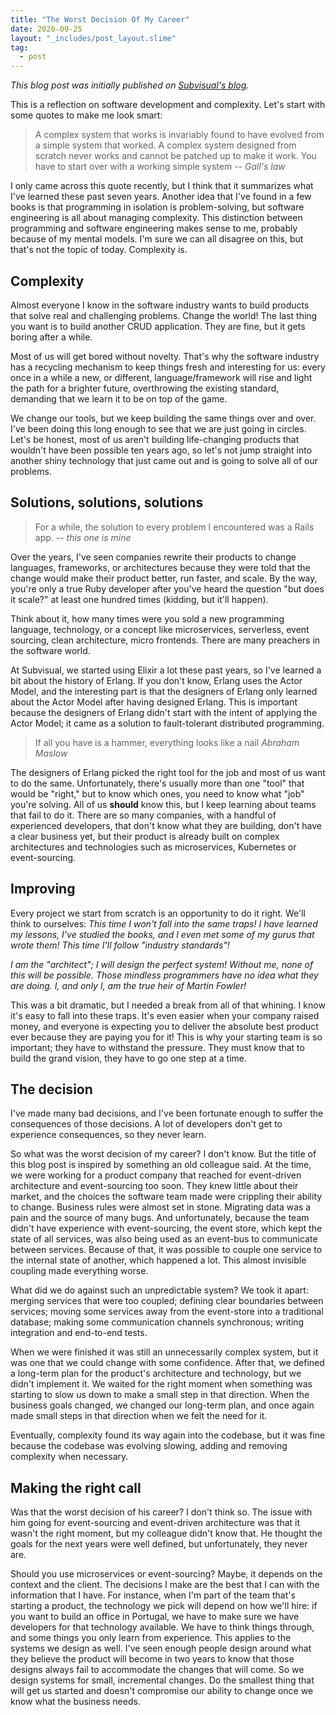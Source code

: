 ```yaml
---
title: "The Worst Decision Of My Career"
date: 2020-09-25
layout: "_includes/post_layout.slime"
tag:
  - post
---
```


_This blog post was initially published on [Subvisual's blog](https://subvisual.com/blog/posts/the-worst-decision-of-my-career/)._

This is a reflection on software development and complexity. Let's start with
some quotes to make me look smart:

> A complex system that works is invariably found to have evolved from a simple
> system that worked. A complex system designed from scratch never works and
> cannot be patched up to make it work. You have to start over with a working
> simple system -- _Gall's law_

I only came across this quote recently, but I think that it summarizes what
I've learned these past seven years. Another idea that I've found in a few books
is that programming in isolation is problem-solving, but software engineering
is all about managing complexity. This distinction between programming and
software engineering makes sense to me, probably because of my mental models.
I'm sure we can all disagree on this, but that's not the topic of today.
Complexity is.

## Complexity

Almost everyone I know in the software industry wants to build products that
solve real and challenging problems. Change the world! The last thing you want
is to build another CRUD application. They are fine, but it gets boring after
a while.

Most of us will get bored without novelty. That's why the software industry has
a recycling mechanism to keep things fresh and interesting for us: every once
in a while a new, or different, language/framework will rise and light the path
for a brighter future, overthrowing the existing standard, demanding that we
learn it to be on top of the game.

We change our tools, but we keep building the same things over and over. I've
been doing this long enough to see that we are just going in circles. Let's be
honest, most of us aren't building life-changing products that wouldn't have
been possible ten years ago, so let's not jump straight into another shiny
technology that just came out and is going to solve all of our problems.

## Solutions, solutions, solutions

> For a while, the solution to every problem I encountered was a Rails app. --
> _this one is mine_

Over the years, I've seen companies rewrite their products to change languages,
frameworks, or architectures because they were told that the change would make
their product better, run faster, and scale. By the way, you're only a true
Ruby developer after you've heard the question "but does it scale?" at least
one hundred times (kidding, but it'll happen).

Think about it, how many times were you sold a new programming language,
technology, or a concept like microservices, serverless, event sourcing, clean
architecture, micro frontends. There are many preachers in the software world.

At Subvisual, we started using Elixir a lot these past years, so I've learned
a bit about the history of Erlang. If you don't know, Erlang uses the Actor
Model, and the interesting part is that the designers of Erlang only learned
about the Actor Model after having designed Erlang. This is important because
the designers of Erlang didn't start with the intent of applying the Actor
Model; it came as a solution to fault-tolerant distributed programming.

> If all you have is a hammer, everything looks like a nail _Abraham Maslow_

The designers of Erlang picked the right tool for the job and most of us want
to do the same. Unfortunately, there's usually more than one "tool" that would
be "right," but to know which ones, you need to know what "job" you're solving.
All of us **should** know this, but I keep learning about teams that fail to do
it. There are so many companies, with a handful of experienced developers, that
don't know what they are building, don't have a clear business yet, but their
product is already built on complex architectures and technologies such as
microservices, Kubernetes or event-sourcing.

## Improving

Every project we start from scratch is an opportunity to do it right. We'll
think to ourselves: _This time I won't fall into the same traps! I have learned
my lessons, I've studied the books, and I even met some of my gurus that wrote
them! This time I'll follow "industry standards"!_

_I am the "architect"; I will design the perfect system! Without me, none of
this will be possible. Those mindless programmers have no idea what they are
doing. I, and only I, am the true heir of Martin Fowler!_

This was a bit dramatic, but I needed a break from all of that whining. I know
it's easy to fall into these traps. It's even easier when your company raised
money, and everyone is expecting you to deliver the absolute best product ever
because they are paying you for it! This is why your starting team is so
important; they have to withstand the pressure. They must know that to build
the grand vision, they have to go one step at a time.

## The decision

I've made many bad decisions, and I've been fortunate enough to suffer the
consequences of those decisions. A lot of developers don't get to experience
consequences, so they never learn.

So what was the worst decision of my career? I don't know. But the title of
this blog post is inspired by something an old colleague said. At the time, we
were working for a product company that reached for event-driven architecture
and event-sourcing too soon. They knew little about their market, and the
choices the software team made were crippling their ability to change. Business
rules were almost set in stone. Migrating data was a pain and the source of
many bugs. And unfortunately, because the team didn't have experience with
event-sourcing, the event store, which kept the state of all services, was also
being used as an event-bus to communicate between services. Because of that, it
was possible to couple one service to the internal state of another, which
happened a lot. This almost invisible coupling made everything worse.

What did we do against such an unpredictable system? We took it apart: merging
services that were too coupled; defining clear boundaries between services;
moving some services away from the event-store into a traditional database;
making some communication channels synchronous; writing integration and
end-to-end tests.

When we were finished it was still an unnecessarily complex system, but it was
one that we could change with some confidence. After that, we defined
a long-term plan for the product's architecture and technology, but we didn't
implement it. We waited for the right moment when something was starting to
slow us down to make a small step in that direction. When the business goals
changed, we changed our long-term plan, and once again made small steps in that
direction when we felt the need for it.

Eventually, complexity found its way again into the codebase, but it was fine
because the codebase was evolving slowing, adding and removing complexity when
necessary.

## Making the right call

Was that the worst decision of his career? I don't think so. The issue with him
going for event-sourcing and event-driven architecture was that it wasn't the
right moment, but my colleague didn't know that. He thought the goals for the
next years were well defined, but unfortunately, they never are.

Should you use microservices or event-sourcing? Maybe, it depends on the
context and the client. The decisions I make are the best that I can with the
information that I have. For instance, when I'm part of the team that's
starting a product, the technology we pick will depend on how we'll hire: if
you want to build an office in Portugal, we have to make sure we have
developers for that technology available. We have to think things through, and
some things you only learn from experience. This applies to the systems we
design as well. I've seen enough people design around what they believe the
product will become in two years to know that those designs always fail to
accommodate the changes that will come. So we design systems for small,
incremental changes. Do the smallest thing that will get us started and
doesn't compromise our ability to change once we know what the business needs.

